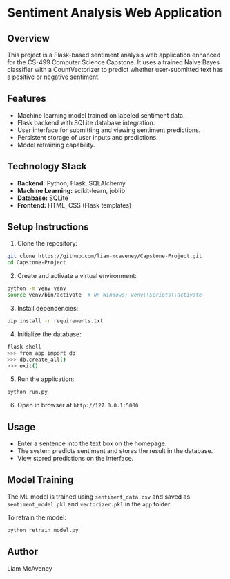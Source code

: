 # Sentiment Analysis Web Application

## Overview

This project is a Flask-based sentiment analysis web application enhanced for the CS-499 Computer Science Capstone. It uses a trained Naive Bayes classifier with a CountVectorizer to predict whether user-submitted text has a positive or negative sentiment.

## Features

* Machine learning model trained on labeled sentiment data.
* Flask backend with SQLite database integration.
* User interface for submitting and viewing sentiment predictions.
* Persistent storage of user inputs and predictions.
* Model retraining capability.

## Technology Stack

* **Backend:** Python, Flask, SQLAlchemy
* **Machine Learning:** scikit-learn, joblib
* **Database:** SQLite
* **Frontend:** HTML, CSS (Flask templates)

## Setup Instructions

1. Clone the repository:

```bash
git clone https://github.com/liam-mcaveney/Capstone-Project.git
cd Capstone-Project
```

2. Create and activate a virtual environment:

```bash
python -m venv venv
source venv/bin/activate  # On Windows: venv\\Scripts\\activate
```

3. Install dependencies:

```bash
pip install -r requirements.txt
```

4. Initialize the database:

```bash
flask shell
>>> from app import db
>>> db.create_all()
>>> exit()
```

5. Run the application:

```bash
python run.py
```

6. Open in browser at `http://127.0.0.1:5000`

## Usage

* Enter a sentence into the text box on the homepage.
* The system predicts sentiment and stores the result in the database.
* View stored predictions on the interface.

## Model Training

The ML model is trained using `sentiment_data.csv` and saved as `sentiment_model.pkl` and `vectorizer.pkl` in the `app` folder.

To retrain the model:

```bash
python retrain_model.py
```

## Author

Liam McAveney

